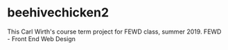 # beehivechicken2

This Carl Wirth's course term project for FEWD class, summer 2019. 
FEWD - Front End Web Design 
